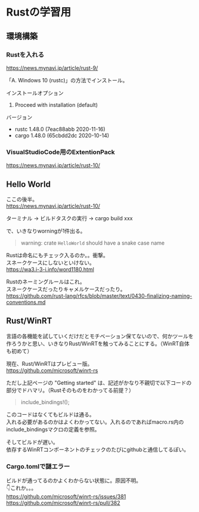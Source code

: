 # Rustの学習用

## 環境構築

### Rustを入れる

https://news.mynavi.jp/article/rust-9/

「A. Windows 10 (rustc)」の方法でインストール。

インストールオプション
  1) Proceed with installation (default)


バージョン
  * rustc 1.48.0 (7eac88abb 2020-11-16)
  * cargo 1.48.0 (65cbdd2dc 2020-10-14)

### VisualStudioCode用のExtentionPack

https://news.mynavi.jp/article/rust-10/


## Hello World

ここの後半。  
https://news.mynavi.jp/article/rust-10/


ターミナル -> ビルドタスクの実行 -> cargo build xxx

で、いきなりworningが1件出る。  
> warning: crate `HelloWorld` should have a snake case name


Rustは命名にもチェック入るのか。。衝撃。  
スネークケースにしないといけない。  
https://wa3.i-3-i.info/word1180.html

Rustのネーミングルールはこれ。  
スネークケースだったりキャメルケースだったり。  
https://github.com/rust-lang/rfcs/blob/master/text/0430-finalizing-naming-conventions.md

## Rust/WinRT

言語の各機能を試していくだけだとモチベーション保てないので、何かツールを作ろうかと思い、いきなりRust/WinRTを触ってみることにする。（WinRT自体も初めて）

現在、Rust/WinRTはプレビュー版。  
https://github.com/microsoft/winrt-rs

ただし上記ページの "Getting started" は、記述がかなり不親切で以下コードの部分でドハマリ。（Rustそのものをわかってる前提？）  
>include_bindings!();


このコードはなくてもビルドは通る。  
入れる必要があるのかはよくわかってない。入れるのであればmacro.rs内のinclude_bindingsマクロの定義を参照。

そしてビルドが遅い。  
依存するWinRTコンポーネントのチェックのたびにgithubと通信してるぽい。

### Cargo.tomlで謎エラー

ビルドが通ってるのかよくわからない状態に。原因不明。  
👇これか。。。  
https://github.com/microsoft/winrt-rs/issues/381  
https://github.com/microsoft/winrt-rs/pull/382  


